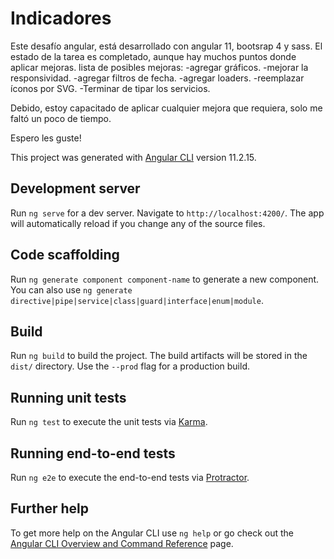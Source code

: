 # Indicadores

Este desafío angular, está desarrollado con angular 11, bootsrap 4 y sass. El estado de la tarea es completado, aunque hay muchos puntos donde aplicar mejoras.
lista de posibles mejoras:
-agregar gráficos.
-mejorar la responsividad.
-agregar filtros de fecha.
-agregar loaders.
-reemplazar íconos por SVG.
-Terminar de tipar los servicios.

Debido, estoy capacitado de aplicar cualquier mejora que requiera, solo me faltó un poco de tiempo.

Espero les guste!

This project was generated with [Angular CLI](https://github.com/angular/angular-cli) version 11.2.15.

## Development server

Run `ng serve` for a dev server. Navigate to `http://localhost:4200/`. The app will automatically reload if you change any of the source files.

## Code scaffolding

Run `ng generate component component-name` to generate a new component. You can also use `ng generate directive|pipe|service|class|guard|interface|enum|module`.

## Build

Run `ng build` to build the project. The build artifacts will be stored in the `dist/` directory. Use the `--prod` flag for a production build.

## Running unit tests

Run `ng test` to execute the unit tests via [Karma](https://karma-runner.github.io).

## Running end-to-end tests

Run `ng e2e` to execute the end-to-end tests via [Protractor](http://www.protractortest.org/).

## Further help

To get more help on the Angular CLI use `ng help` or go check out the [Angular CLI Overview and Command Reference](https://angular.io/cli) page.
